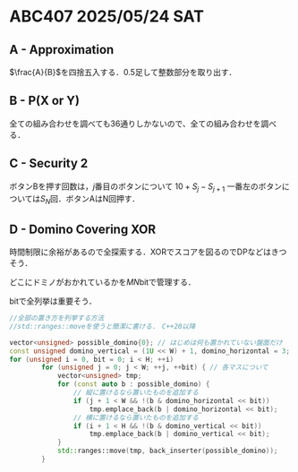 # ABC407 2025/05/24 SAT

## A - Approximation

$`\frac{A}{B}`$を四捨五入する．$`0.5`$足して整数部分を取り出す．

## B - P(X or Y)

全ての組み合わせを調べても36通りしかないので、全ての組み合わせを調べる．

## C - Security 2

ボタンBを押す回数は，$`j`$番目のボタンについて $`10+S_j-S_{j+1}`$ 一番左のボタンについては$`S_N`$回．ボタンAはN回押す．

## D - Domino Covering XOR 

時間制限に余裕があるので全探索する．XORでスコアを図るのでDPなどはきつそう．

どこにドミノがおかれているかを$`MN`$bitで管理する．

bitで全列挙は重要そう．

```cpp
//全部の置き方を列挙する方法
//std::ranges::moveを使うと簡潔に書ける．　C++20以降

vector<unsigned> possible_domino{0}; // はじめは何も置かれていない盤面だけ
const unsigned domino_vertical = (1U << W) + 1, domino_horizontal = 3;
for (unsigned i = 0, bit = 0; i < H; ++i)
        for (unsigned j = 0; j < W; ++j, ++bit) { // 各マスについて
            vector<unsigned> tmp;
            for (const auto b : possible_domino) {
                // 縦に置けるなら置いたものを追加する
                if (j + 1 < W && !(b & domino_horizontal << bit))
                    tmp.emplace_back(b | domino_horizontal << bit);
                // 横に置けるなら置いたものを追加する
                if (i + 1 < H && !(b & domino_vertical << bit))
                    tmp.emplace_back(b | domino_vertical << bit);
            }
            std::ranges::move(tmp, back_inserter(possible_domino));
        }
```
